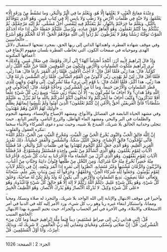 ------------------------------------------------------------------------

«وَعِنْدَهُ مَفاتِحُ الْغَيْبِ لا يَعْلَمُها إِلَّا هُوَ، وَيَعْلَمُ ما فِي الْبَرِّ وَالْبَحْرِ، وَما تَسْقُطُ
مِنْ وَرَقَةٍ إِلَّا يَعْلَمُها، وَلا حَبَّةٍ فِي ظُلُماتِ الْأَرْضِ وَلا رَطْبٍ وَلا يابِسٍ إِلَّا فِي كِتابٍ
مُبِينٍ. وَهُوَ الَّذِي يَتَوَفَّاكُمْ بِاللَّيْلِ، وَيَعْلَمُ ما جَرَحْتُمْ بِالنَّهارِ، ثُمَّ يَبْعَثُكُمْ فِيهِ
لِيُقْضى أَجَلٌ مُسَمًّى، ثُمَّ إِلَيْهِ مَرْجِعُكُمْ، ثُمَّ يُنَبِّئُكُمْ بِما كُنْتُمْ تَعْمَلُونَ. وَهُوَ الْقاهِرُ
فَوْقَ عِبادِهِ، وَيُرْسِلُ عَلَيْكُمْ حَفَظَةً حَتَّى إِذا جاءَ أَحَدَكُمُ الْمَوْتُ تَوَفَّتْهُ رُسُلُنا وَهُمْ لا
يُفَرِّطُونَ. ثُمَّ رُدُّوا إِلَى اللَّهِ مَوْلاهُمُ الْحَقِّ. أَلا لَهُ الْحُكْمُ وَهُوَ أَسْرَعُ الْحاسِبِينَ»
..  
وفي موقف شهادة الفطرة، واهتدائها الذاتي إلى ربها الحق، بمجرد تفتحها
لاستقبال دلائل الهدى وموحياته في صفحات الكون، التي تخاطب الفطرة بلسان
مفهوم الإيقاع في أعماقها المكنونة:  
«وَإِذْ قالَ إِبْراهِيمُ لِأَبِيهِ آزَرَ: أَتَتَّخِذُ أَصْناماً آلِهَةً؟ إِنِّي أَراكَ وَقَوْمَكَ فِي ضَلالٍ
مُبِينٍ. وَكَذلِكَ نُرِي إِبْراهِيمَ مَلَكُوتَ السَّماواتِ وَالْأَرْضِ وَلِيَكُونَ مِنَ الْمُوقِنِينَ. فَلَمَّا
جَنَّ عَلَيْهِ اللَّيْلُ رَأى كَوْكَباً، قالَ: هذا رَبِّي فَلَمَّا أَفَلَ قالَ: لا أُحِبُّ الْآفِلِينَ. فَلَمَّا
رَأَى الْقَمَرَ بازِغاً قالَ: هذا رَبِّي، فَلَمَّا أَفَلَ قالَ: لَئِنْ لَمْ يَهْدِنِي رَبِّي لَأَكُونَنَّ مِنَ
الْقَوْمِ الضَّالِّينَ. فَلَمَّا رَأَى الشَّمْسَ بازِغَةً قالَ: هذا رَبِّي، هذا أَكْبَرُ، فَلَمَّا أَفَلَتْ
قالَ: يا قَوْمِ إِنِّي بَرِيءٌ مِمَّا تُشْرِكُونَ. إِنِّي وَجَّهْتُ وَجْهِيَ لِلَّذِي فَطَرَ السَّماواتِ وَالْأَرْضَ
حَنِيفاً، وَما أَنَا مِنَ الْمُشْرِكِينَ. وَحاجَّهُ قَوْمُهُ، قالَ: أَتُحاجُّونِّي فِي اللَّهِ وَقَدْ هَدانِ؟
وَلا أَخافُ ما تُشْرِكُونَ بِهِ- إِلَّا أَنْ يَشاءَ رَبِّي شَيْئاً- وَسِعَ رَبِّي كُلَّ شَيْءٍ عِلْماً أَفَلا
تَتَذَكَّرُونَ؟ وَكَيْفَ أَخافُ ما أَشْرَكْتُمْ وَلا تَخافُونَ أَنَّكُمْ أَشْرَكْتُمْ بِاللَّهِ ما لَمْ يُنَزِّلْ بِهِ
عَلَيْكُمْ سُلْطاناً؟ فَأَيُّ الْفَرِيقَيْنِ أَحَقُّ بِالْأَمْنِ إِنْ كُنْتُمْ تَعْلَمُونَ؟ الَّذِينَ آمَنُوا وَلَمْ
يَلْبِسُوا إِيمانَهُمْ بِظُلْمٍ أُولئِكَ لَهُمُ الْأَمْنُ وَهُمْ مُهْتَدُونَ» ..  
وفي مشهد الحياة النابضة في الفصائل والأنواع، ومشهد الإصباح والإمساء،
ومشهد النجوم والظلمات في البر والبحر، ومشهد الماء الهاطل، والزرع النامي،
والثمر اليانع.. حيث تتجلى وحدانية الخالق بلا شريك، المبدع بلا شبيه، وحيث
تبدو دعوى الشركاء والأبناء سخفا تنكره العقول والقلوب:  
«إِنَّ اللَّهَ فالِقُ الْحَبِّ وَالنَّوى يُخْرِجُ الْحَيَّ مِنَ الْمَيِّتِ، وَمُخْرِجُ الْمَيِّتِ مِنَ الْحَيِّ، ذلِكُمُ
اللَّهُ فَأَنَّى تُؤْفَكُونَ؟ فالِقُ الْإِصْباحِ، وَجَعَلَ اللَّيْلَ سَكَناً، وَالشَّمْسَ وَالْقَمَرَ حُسْباناً،
ذلِكَ تَقْدِيرُ الْعَزِيزِ الْعَلِيمِ. وَهُوَ الَّذِي جَعَلَ لَكُمُ النُّجُومَ لِتَهْتَدُوا بِها فِي ظُلُماتِ
الْبَرِّ وَالْبَحْرِ، قَدْ فَصَّلْنَا الْآياتِ لِقَوْمٍ يَعْلَمُونَ. وَهُوَ الَّذِي أَنْشَأَكُمْ مِنْ نَفْسٍ واحِدَةٍ
فَمُسْتَقَرٌّ وَمُسْتَوْدَعٌ، قَدْ فَصَّلْنَا الْآياتِ لِقَوْمٍ يَفْقَهُونَ. وَهُوَ الَّذِي أَنْزَلَ مِنَ السَّماءِ ماء
فَأَخْرَجْنا بِهِ نَباتَ كُلِّ شَيْءٍ، فَأَخْرَجْنا مِنْهُ خَضِراً نُخْرِجُ مِنْهُ حَبًّا مُتَراكِباً، وَمِنَ النَّخْلِ
مِنْ طَلْعِها قِنْوانٌ دانِيَةٌ وَجَنَّاتٍ مِنْ أَعْنابٍ، وَالزَّيْتُونَ وَالرُّمَّانَ مُشْتَبِهاً وَغَيْرَ
مُتَشابِهٍ. انْظُرُوا إِلى ثَمَرِهِ إِذا أَثْمَرَ وَيَنْعِهِ، إِنَّ فِي ذلِكُمْ لَآياتٍ لِقَوْمٍ يُؤْمِنُونَ.
وَجَعَلُوا لِلَّهِ شُرَكاءَ الْجِنَّ- وَخَلَقَهُمْ- وَخَرَقُوا لَهُ بَنِينَ وَبَناتٍ بِغَيْرِ عِلْمٍ، سُبْحانَهُ
وَتَعالى عَمَّا يَصِفُونَ. بَدِيعُ السَّماواتِ وَالْأَرْضِ، أَنَّى يَكُونُ لَهُ وَلَدٌ وَلَمْ تَكُنْ لَهُ
صاحِبَةٌ، وَخَلَقَ كُلَّ شَيْءٍ، وَهُوَ بِكُلِّ شَيْءٍ عَلِيمٌ. ذلِكُمُ اللَّهُ رَبُّكُمْ لا إِلهَ إِلَّا هُوَ خالِقُ
كُلِّ شَيْءٍ فَاعْبُدُوهُ، وَهُوَ عَلى كُلِّ شَيْءٍ وَكِيلٌ. لا تُدْرِكُهُ الْأَبْصارُ وَهُوَ يُدْرِكُ الْأَبْصارَ،
وَهُوَ اللَّطِيفُ الْخَبِيرُ»  
..  
وأخيرا في موقف الابتهال والإنابة إلى الله الواحد بلا شريك، والتجرد له
صلاة ونسكا، ومحيا ومماتا، واستنكار ابتغاء غيره ربا وهو رب كل شيء، ورد
الأمر إليه كله في الدنيا في أمر الاستخلاف والابتلاء، وفي الآخرة في أمر
الحساب والجزاء، حيث تختم السورة بهذا الابتهال الخاشع المنيب:  
«قُلْ: إِنَّنِي هَدانِي رَبِّي إِلى صِراطٍ مُسْتَقِيمٍ: دِيناً قِيَماً مِلَّةَ إِبْراهِيمَ حَنِيفاً وَما كانَ
مِنَ الْمُشْرِكِينَ. قُلْ: إِنَّ صَلاتِي وَنُسُكِي وَمَحْيايَ وَمَماتِي لِلَّهِ رَبِّ الْعالَمِينَ. لا شَرِيكَ
لَهُ، وَبِذلِكَ أُمِرْتُ، وَأَنَا أَوَّلُ الْمُسْلِمِينَ. قُلْ:

------------------------------------------------------------------------

الجزء: 2 ¦ الصفحة: 1026
